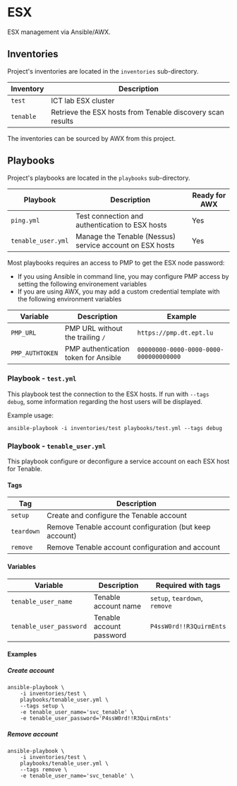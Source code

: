 # ESX

ESX management via Ansible/AWX.

## Inventories

Project's inventories are located in the `inventories` sub-directory.

| Inventory | Description                                                |
|-----------|------------------------------------------------------------|
| `test`    | ICT lab ESX cluster                                        |
| `tenable` | Retrieve the ESX hosts from Tenable discovery scan results |


The inventories can be sourced by AWX from this project.

## Playbooks

Project's playbooks are located in the `playbooks` sub-directory.

| Playbook           | Description                                              | Ready for AWX |
|--------------------|----------------------------------------------------------|---------------|
| `ping.yml`         | Test connection and authentication to ESX hosts          | Yes           |
| `tenable_user.yml` | Manage the Tenable (Nessus) service account on ESX hosts | Yes           |

Most playbooks requires an access to PMP to get the ESX node password:

* If you using Ansible in command line, you may configure PMP access by setting
  the following environement variables
* If you are using AWX, you may add a custom credential template with the
  following environment variables

| Variable        | Description                          | Example                                |
|-----------------|--------------------------------------|----------------------------------------|
| `PMP_URL`       | PMP URL without the trailing `/`     | `https://pmp.dt.ept.lu`                |
| `PMP_AUTHTOKEN` | PMP authentication token for Ansible | `00000000-0000-0000-0000-000000000000` |


### Playbook - `test.yml`

This playbook test the connection to the ESX hosts.
If run with `--tags debug`, some information regarding the host users will be
displayed.

Example usage:

```shell
ansible-playbook -i inventories/test playbooks/test.yml --tags debug
```

### Playbook - `tenable_user.yml`

This playbook configure or deconfigure a service account on each ESX host for
Tenable.

#### Tags

| Tag        | Description                                             |
|------------|---------------------------------------------------------|
| `setup`    | Create and configure the Tenable account                |
| `teardown` | Remove Tenable account configuration (but keep account) |
| `remove`   | Remove Tenable account configuration and account        |

#### Variables

| Variable                | Description              | Required with tags            |
|-------------------------|--------------------------|-------------------------------|
| `tenable_user_name`     | Tenable account name     | `setup`, `teardown`, `remove` |
| `tenable_user_password` | Tenable account password | `P4ssW0rd!!R3QuirmEnts`       |

#### Examples

##### Create account

```shell
ansible-playbook \
    -i inventories/test \
    playbooks/tenable_user.yml \
    --tags setup \
    -e tenable_user_name='svc_tenable' \
    -e tenable_user_password='P4ssW0rd!!R3QuirmEnts'
```

##### Remove account

```shell
ansible-playbook \
    -i inventories/test \
    playbooks/tenable_user.yml \
    --tags remove \
    -e tenable_user_name='svc_tenable' \
```
